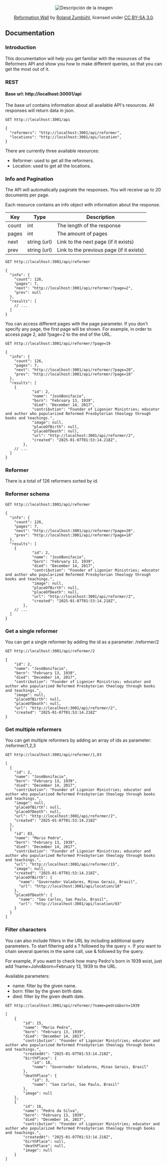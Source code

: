<p align="center">
  <img src="https://www.worldhistory.org/uploads/images/14847.jpg?v=1709243469-0" alt="Descripción de la imagen">
</p>

<p align="center">
  <a href="https://commons.wikimedia.org/wiki/File:ReformationsdenkmalGenf1.jpg">Reformation Wall</a> by <a href="https://www.picswiss.ch/Genf/GE-05-1.jpg">Roland Zumbühl</a>, licensed under <a href="https://creativecommons.org/licenses/by-sa/3.0/">CC BY-SA 3.0</a>.
</p>

## Documentation

### Introduction

This documentation will help you get familiar with the resources of the Reformers API and show you how to make different queries, so that you can get the most out of it.

### REST
#### Base url: http://localhost:30001/api

The base url contains information about all available API's resources. All responses will return data in json.

```
GET http://localhost:3001/api
```
```
{
  "reformers": "http://localhost:3001/api/reformer",
  "locations": "http://localhost:3001/api/location",
}
```

There are currently three available resources:

- Reformer: used to get all the reformers.
- Location: used to get all the locations.

### Info and Pagination
The API will automatically paginate the responses. You will receive up to 20 documents per page.

Each resource contains an info object with information about the response.


| Key   | Type         | Description                            |
|-------|--------------|----------------------------------------|
| count | int          | The length of the response            |
| pages | int          | The amount of pages                   |
| next  | string (url) | Link to the next page (if it exists)   |
| prev  | string (url) | Link to the previous page (if it exists) |

```
GET http://localhost:3001/api/reformer
```
```
{
  "info": {
    "count": 126,
    "pages": 7,
    "next": "http://localhost:3001/api/reformer/?page=2",
    "prev": null
  },
  "results": [
    // ...
  ]
}
```

You can access different pages with the page parameter. If you don't specify any page, the first page will be shown. For example, in order to access page 2, add ?page=2 to the end of the URL.

```
GET http://localhost:3001/api/reformer/?page=19
```
```
{
  "info": {
    "count": 126,
    "pages": 7,
    "next": "http://localhost:3001/api/reformer/?page=20",
    "prev": "http://localhost:3001/api/reformer/?page=18"
  },
  "results": [
    {
			"id": 2,
			"name": "JosèBonifacio",
			"born": "February 13, 1939",
			"died": "December 14, 2017",
			"contribution": "Founder of Ligonier Ministries; educator and author who popularized Reformed Presbyterian theology through books and teachings.",
			"image": null,
			"placeOfBirth": null,
			"placeOfDeath": null,
			"url": "http://localhost:3001/api/reformer/2",
			"created": "2025-01-07T01:53:14.218Z",
		},
    // ...
  ]
}
```

### Reformer

There is a total of 126 reformers sorted by id.

### Reformer schema

```
GET http://localhost:3001/api/reformer
```
```
{
  "info": {
    "count": 126,
    "pages": 7,
    "next": "http://localhost:3001/api/reformer/?page=20",
    "prev": "http://localhost:3001/api/reformer/?page=18"
  },
  "results": [
    {
			"id": 2,
			"name": "JosèBonifacio",
			"born": "February 13, 1939",
			"died": "December 14, 2017",
			"contribution": "Founder of Ligonier Ministries; educator and author who popularized Reformed Presbyterian theology through books and teachings.",
			"image": null,
			"placeOfBirth": null,
			"placeOfDeath": null,
			"url": "http://localhost:3001/api/reformer/2",
			"created": "2025-01-07T01:53:14.218Z",
		},
    // ...
  ]
}
```

### Get a single reformer

You can get a single reformer by adding the id as a parameter: /reformer/2

```
GET http://localhost:3001/api/reformer/2
```
```
{
	"id": 2,
	"name": "JosèBonifacio",
	"born": "February 13, 1939",
	"died": "December 14, 2017",
	"contribution": "Founder of Ligonier Ministries; educator and author who popularized Reformed Presbyterian theology through books and teachings.",
	"image": null,
	"placeOfBirth": null,
	"placeOfDeath": null,
	"url": "http://localhost:3001/api/reformer/2",
	"created": "2025-01-07T01:53:14.218Z"
}
```

### Get multiple reformers

You can get multiple reformers by adding an array of ids as parameter: /reformer/1,2,3

```
GET http://localhost:3001/api/reformer/1,83
```
```
[
  {
    "id": 2,
    "name": "JosèBonifacio",
    "born": "February 13, 1939",
    "died": "December 14, 2017",
    "contribution": "Founder of Ligonier Ministries; educator and author who popularized Reformed Presbyterian theology through books and teachings.",
    "image": null,
    "placeOfBirth": null,
    "placeOfDeath": null,
    "url": "http://localhost:3001/api/reformer/2",
    "created": "2025-01-07T01:53:14.218Z"
  },
  {
    "id": 83,
    "name": "Mario Pedro",
    "born": "February 13, 1939",
    "died": "December 14, 2017",
    "contribution": "Founder of Ligonier Ministries; educator and author who popularized Reformed Presbyterian theology through books and teachings.",
    "url": "http://localhost:3001/api/reformer/15",
    "image": null,
    "created": "2025-01-07T01:53:14.218Z",
    "placeOfBirth": {
      "name": "Governador Valadares, Minas Gerais, Brasil",
      "url": "http://localhost:3001/api/location/18"
    },
    "placeOfDeath": {
      "name": "Sao Carlos, Sao Paulo, Brasil",
      "url": "http://localhost:3001/api/location/83"
    }
  }
]
```

### Filter characters

You can also include filters in the URL by including additional query parameters. To start filtering add a ? followed by the query <query>=<value>. If you want to chain several queries in the same call, use & followed by the query.

For example, if you want to check how many Pedro's born in 1939 exist, just add ?name=John&born=February 13, 1939 to the URL.

Available parameters:

- name: filter by the given name.
- born: filter by the given birth date.
- died: filter by the given death date.

```
GET http://localhost:3001/api/reformer/?name=pedro&born=1939
```

```
[
	{
		"id": 15,
		"name": "Mario Pedro",
		"born": "February 13, 1939",
		"died": "December 14, 2017",
		"contribution": "Founder of Ligonier Ministries; educator and author who popularized Reformed Presbyterian theology through books and teachings.",
		"createdAt": "2025-01-07T01:53:14.218Z",
		"birthPlace": {
			"id": 18,
			"name": "Governador Valadares, Minas Gerais, Brasil"
		},
		"deathPlace": {
			"id": 3,
			"name": "Sao Carlos, Sao Paulo, Brasil"
		},
		"image": null
	},
	{
		"id": 16,
		"name": "Pedro da Silva",
		"born": "February 13, 1939",
		"died": "December 14, 2017",
		"contribution": "Founder of Ligonier Ministries; educator and author who popularized Reformed Presbyterian theology through books and teachings.",
		"createdAt": "2025-01-07T01:53:14.218Z",
		"birthPlace": null,
		"deathPlace": null,
		"image": null
	}
]
```
